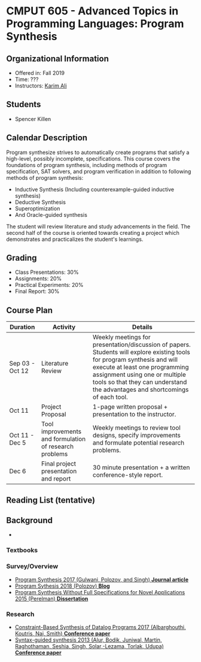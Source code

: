 # CMPUT 605 - Advanced Topics in Programming Languages: Program Synthesis

## Organizational Information
* Offered in: Fall 2019
* Time: ???
* Instructors: [Karim Ali](http://karimali.ca)

## Students
- Spencer Killen

## Calendar Description

Program synthesize strives to automatically create programs that satisfy a high-level, possibly incomplete, specifications. This course covers the foundations of program synthesis, including methods of program specification, SAT solvers, and program verification in addition to following methods of program synthesis:
- Inductive Synthesis (Including counterexample-guided inductive synthesis)
- Deductive Synthesis
- Superoptimization
- And Oracle-guided synthesis  

The student will review literature and study advancements in the field. The second half of the course is oriented towards creating a project which demonstrates and practicalizes the student's learnings.

## Grading
* Class Presentations: 30%
* Assignments: 20%
* Practical Experiments: 20%
* Final Report: 30%

## Course Plan
| Duration | Activity | Details |
| ---- | -------- | ------- |
| Sep 03 - Oct 12 | Literature Review | Weekly meetings for presentation/discussion of papers. Students will explore existing tools for program synthesis and will execute at least one programming assignment using one or multiple tools so that they can understand the advantages and shortcomings of each tool. |
| Oct 11 | Project Proposal | 1-page written proposal + presentation to the instructor. |
| Oct 11 - Dec 5 | Tool improvements and formulation of research problems | Weekly meetings to review tool designs, specify improvements and formulate potential research problems. |
| Dec 6 | Final project presentation and report | 30 minute presentation + a written conference-style report. |

## Reading List (tentative)

## Background
- 

### Textbooks

### Survey/Overview
- [Program Synthesis 2017 (Gulwani, Polozov, and Singh) **Journal article**](https://www.nowpublishers.com/article/Details/PGL-010)
- [Program Sythesis 2018 (Polozov) **Blog**](https://alexpolozov.com/blog/program-synthesis-2018/)
- [Program Synthesis Without Full Specifications for Novel Applications 2015 (Perelman) **Dissertation**](https://homes.cs.washington.edu/~djg/theses/perelman_dissertation.pdf)

### Research
- [Constraint-Based Synthesis of Datalog Programs 2017 (Albarghouthi, Koutris, Nai, Smith) **Conference paper**](https://link.springer.com/chapter/10.1007/978-3-319-66158-2_44)
- [Syntax-guided synthesis 2013 (Alur, Bodik, Juniwal, Martin, Raghothaman, Seshia, Singh, Solar,-Lezama, Torlak, Udupa) **Conference paper**](https://ieeexplore-ieee-org.login.ezproxy.library.ualberta.ca/abstract/document/6679385)
